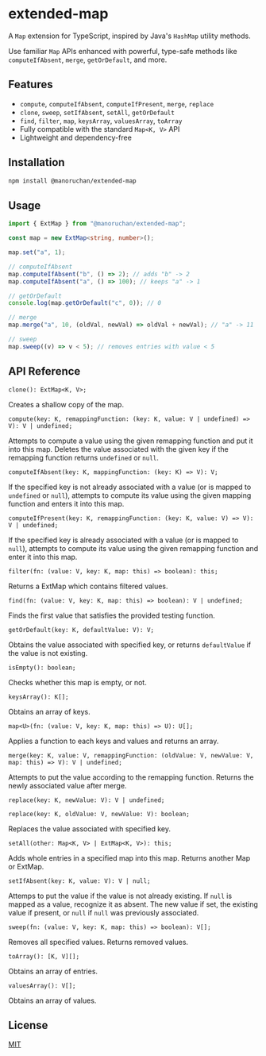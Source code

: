 # extended-map

A  `Map` extension for TypeScript, inspired by Java's `HashMap` utility methods.

Use familiar `Map` APIs enhanced with powerful, type-safe methods like `computeIfAbsent`, `merge`, `getOrDefault`, and more.


## Features

- `compute`, `computeIfAbsent`, `computeIfPresent`, `merge`, `replace`
- `clone`, `sweep`, `setIfAbsent`, `setAll`, `getOrDefault`
- `find`, `filter`, `map`, `keysArray`, `valuesArray`, `toArray`
- Fully compatible with the standard `Map<K, V>` API
- Lightweight and dependency-free


## Installation

```bash
npm install @manoruchan/extended-map
```


## Usage

```ts
import { ExtMap } from "@manoruchan/extended-map";

const map = new ExtMap<string, number>();

map.set("a", 1);

// computeIfAbsent
map.computeIfAbsent("b", () => 2); // adds "b" -> 2
map.computeIfAbsent("a", () => 100); // keeps "a" -> 1

// getOrDefault
console.log(map.getOrDefault("c", 0)); // 0

// merge
map.merge("a", 10, (oldVal, newVal) => oldVal + newVal); // "a" -> 11

// sweep
map.sweep((v) => v < 5); // removes entries with value < 5
```


## API Reference

`clone(): ExtMap<K, V>;`

Creates a shallow copy of the map.

`compute(key: K, remappingFunction: (key: K, value: V | undefined) => V): V | undefined;`

Attempts to compute a value using the given remapping function and put it into this map.
Deletes the value associated with the given key if the remapping function returns `undefined` or `null`.

`computeIfAbsent(key: K, mappingFunction: (key: K) => V): V;`

If the specified key is not already associated with a value (or is mapped to `undefined` or `null`),
attempts to compute its value using the given mapping function and enters it into this map.

`computeIfPresent(key: K, remappingFunction: (key: K, value: V) => V): V | undefined;`

If the specified key is already associated with a value (or is mapped to `null`),
attempts to compute its value using the given remapping function and enter it into this map.

`filter(fn: (value: V, key: K, map: this) => boolean): this;`

Returns a ExtMap which contains filtered values.

`find(fn: (value: V, key: K, map: this) => boolean): V | undefined;`

Finds the first value that satisfies the provided testing function.

`getOrDefault(key: K, defaultValue: V): V;`

Obtains the value associated with specified key,
or returns `defaultValue` if the value is not existing.

`isEmpty(): boolean;`

Checks whether this map is empty, or not.

`keysArray(): K[];`

Obtains an array of keys.

`map<U>(fn: (value: V, key: K, map: this) => U): U[];`

Applies a function to each keys and values and returns an array.

`merge(key: K, value: V, remappingFunction: (oldValue: V, newValue: V, map: this) => V): V | undefined;`

Attempts to put the value according to the remapping function. Returns the newly associated value after merge.

`replace(key: K, newValue: V): V | undefined;`

`replace(key: K, oldValue: V, newValue: V): boolean;`

Replaces the value associated with specified key.

`setAll(other: Map<K, V> | ExtMap<K, V>): this;`

Adds whole entries in a specified map into this map.
Returns another Map or ExtMap.


`setIfAbsent(key: K, value: V): V | null;`

Attemps to put the value if the value is not already existing.
If `null` is mapped as a value, recognize it as absent.
The new value if set, the existing value if present, or `null` if `null` was previously associated.


`sweep(fn: (value: V, key: K, map: this) => boolean): V[];`

Removes all specified values. Returns removed values.

`toArray(): [K, V][];`

Obtains an array of entries.

`valuesArray(): V[];`

Obtains an array of values.


## License
[MIT](https://github.com/Manoruchan/extented-map/blob/main/LICENSE)